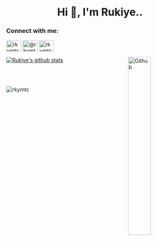

<h1 align="center">Hi 👋, I'm Rukiye.. </h1>
<h3 align="left">Connect with me:</h3>
<p align="left">
<a href="https://linkedin.com/in/rkymtc" target="blank"><img align="center" src="https://raw.githubusercontent.com/rahuldkjain/github-profile-readme-generator/master/src/images/icons/Social/linked-in-alt.svg" alt="rkymtc" height="30" width="40" /></a>
<a href="https://medium.com/@rkymtc" target="blank"><img align="center" src="https://raw.githubusercontent.com/rahuldkjain/github-profile-readme-generator/master/src/images/icons/Social/medium.svg" alt="@rkymtc" height="30" width="40" /></a>
<a href="https://www.hackerrank.com/rkymtc" target="blank"><img align="center" src="https://raw.githubusercontent.com/rahuldkjain/github-profile-readme-generator/master/src/images/icons/Social/hackerrank.svg" alt="rkymtc" height="30" width="40" /></a></p>


[![Rukiye's github stats](https://github-readme-stats.vercel.app/api?username=rkymtc&count_private=true&show_icons=true&theme=radical&hide_rank=false)](https://github.com/rkymtc/github-readme-stats)
<img width="35%" align="right" alt="Github" src="https://miro.medium.com/max/1400/0*K2WLMTExLyida7OR.gif" />

<p></p>
<br></br>
<p align="left"> <img src="https://komarev.com/ghpvc/?username=rkymtc&label=Profile%20views&color=0e75b6&style=flat" alt="rkymtc" /> </p>
